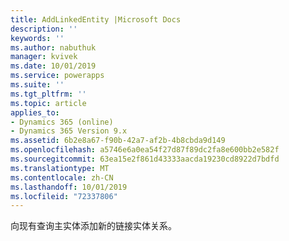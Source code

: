 ```yaml
---
title: AddLinkedEntity |Microsoft Docs
description: ''
keywords: ''
ms.author: nabuthuk
manager: kvivek
ms.date: 10/01/2019
ms.service: powerapps
ms.suite: ''
ms.tgt_pltfrm: ''
ms.topic: article
applies_to:
- Dynamics 365 (online)
- Dynamics 365 Version 9.x
ms.assetid: 6b2e8a67-f90b-42a7-af2b-4b8cbda9d149
ms.openlocfilehash: a5746e6a0ea54f27d87f89dc2fa8e600bb2e582f
ms.sourcegitcommit: 63ea15e2f861d43333aacda19230cd8922d7bdfd
ms.translationtype: MT
ms.contentlocale: zh-CN
ms.lasthandoff: 10/01/2019
ms.locfileid: "72337806"
---
```

向现有查询主实体添加新的链接实体关系。
